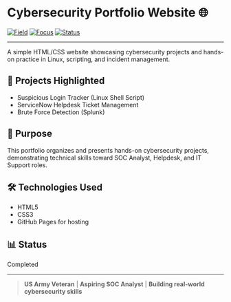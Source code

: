 # Cybersecurity Portfolio Website 🌐

[![Field](https://img.shields.io/badge/Field-Cybersecurity-green)]()
[![Focus](https://img.shields.io/badge/Focus-Projects%20%26%20Hands--On-lightgrey)]()
[![Status](https://img.shields.io/badge/Status-Active-brightgreen)]()

---

A simple HTML/CSS website showcasing cybersecurity projects and hands-on practice in Linux, scripting, and incident management.

## 🌟 Projects Highlighted
- Suspicious Login Tracker (Linux Shell Script)
- ServiceNow Helpdesk Ticket Management
- Brute Force Detection (Splunk)

## 📂 Purpose
This portfolio organizes and presents hands-on cybersecurity projects, demonstrating technical skills toward SOC Analyst, Helpdesk, and IT Support roles.

## 🛠️ Technologies Used
- HTML5
- CSS3
- GitHub Pages for hosting

## 📊 Status
Completed

---

> **US Army Veteran** | **Aspiring SOC Analyst** | **Building real-world cybersecurity skills**
